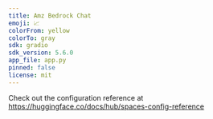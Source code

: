 ```yaml
---
title: Amz Bedrock Chat
emoji: 📈
colorFrom: yellow
colorTo: gray
sdk: gradio
sdk_version: 5.6.0
app_file: app.py
pinned: false
license: mit
---
```


Check out the configuration reference at https://huggingface.co/docs/hub/spaces-config-reference
